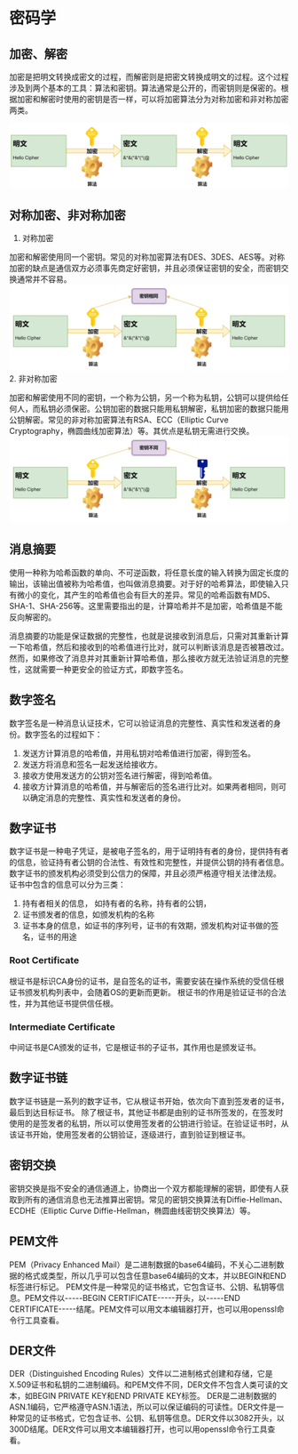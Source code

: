 # 密码学

## 加密、解密

加密是把明文转换成密文的过程，而解密则是把密文转换成明文的过程。这个过程涉及到两个基本的工具：算法和密钥。算法通常是公开的，而密钥则是保密的。根据加密和解密时使用的密钥是否一样，可以将加密算法分为对称加密和非对称加密两类。

![](./image/cipher.png)

## 对称加密、非对称加密

1. 对称加密

加密和解密使用同一个密钥。常见的对称加密算法有DES、3DES、AES等。对称加密的缺点是通信双方必须事先商定好密钥，并且必须保证密钥的安全，而密钥交换通常并不容易。
![](./image/symmetric_cipher.png)
2. 非对称加密

加密和解密使用不同的密钥，一个称为公钥，另一个称为私钥，公钥可以提供给任何人，而私钥必须保密。公钥加密的数据只能用私钥解密，私钥加密的数据只能用公钥解密。常见的非对称加密算法有RSA、ECC（Elliptic Curve Cryptography，椭圆曲线加密算法）等。其优点是私钥无需进行交换。
![](./image/asymmetric_cipher.png)


## 消息摘要
使用一种称为哈希函数的单向、不可逆函数，将任意长度的输入转换为固定长度的输出，该输出值被称为哈希值，也叫做消息摘要。对于好的哈希算法，即使输入只有微小的变化，其产生的哈希值也会有巨大的差异。常见的哈希函数有MD5、SHA-1、SHA-256等。这里需要指出的是，计算哈希并不是加密，哈希值是不能反向解密的。

消息摘要的功能是保证数据的完整性，也就是说接收到消息后，只需对其重新计算一下哈希值，然后和接收到的哈希值进行比对，就可以判断该消息是否被篡改过。
然而，如果修改了消息并对其重新计算哈希值，那么接收方就无法验证消息的完整性，这就需要一种更安全的验证方式，即数字签名。

## 数字签名

数字签名是一种消息认证技术，它可以验证消息的完整性、真实性和发送者的身份。数字签名的过程如下：

1. 发送方计算消息的哈希值，并用私钥对哈希值进行加密，得到签名。
2. 发送方将消息和签名一起发送给接收方。
3. 接收方使用发送方的公钥对签名进行解密，得到哈希值。
4. 接收方计算消息的哈希值，并与解密后的签名进行比对。如果两者相同，则可以确定消息的完整性、真实性和发送者的身份。

## 数字证书

数字证书是一种电子凭证，是被电子签名的，用于证明持有者的身份，提供持有者的信息，验证持有者公钥的合法性、有效性和完整性，并提供公钥的持有者信息。数字证书的颁发机构必须受到公信力的保障，并且必须严格遵守相关法律法规。
证书中包含的信息可以分为三类：
1. 持有者相关的信息， 如持有者的名称，持有者的公钥，
2. 证书颁发者的信息，如颁发机构的名称
3. 证书本身的信息，如证书的序列号，证书的有效期，颁发机构对证书做的签名，证书的用途

### Root Certificate
根证书是标识CA身份的证书，是自签名的证书，需要安装在操作系统的受信任根证书颁发机构列表中，会随着OS的更新而更新。
根证书的作用是验证证书的合法性，并为其他证书提供信任根。

### Intermediate Certificate
中间证书是CA颁发的证书，它是根证书的子证书，其作用也是颁发证书。

## 数字证书链
数字证书链是一系列的数字证书，它从根证书开始，依次向下直到签发者的证书，最后到达目标证书。
除了根证书，其他证书都是由别的证书所签发的，在签发时使用的是签发者的私钥，所以可以使用签发者的公钥进行验证。在验证证书时，从该证书开始，使用签发者的公钥验证，逐级进行，直到验证到根证书。

## 密钥交换

密钥交换是指不安全的通信通道上，协商出一个双方都能理解的密钥，即使有人获取到所有的通信消息也无法推算出密钥。常见的密钥交换算法有Diffie-Hellman、ECDHE（Elliptic Curve Diffie-Hellman，椭圆曲线密钥交换算法）等。

## PEM文件
PEM（Privacy Enhanced Mail）是二进制数据的base64编码，不关心二进制数据的格式或类型，所以几乎可以包含任意base64编码的文本，并以BEGIN和END标签进行标记。
PEM文件是一种常见的证书格式，它包含证书、公钥、私钥等信息。PEM文件以-----BEGIN CERTIFICATE-----开头，以-----END CERTIFICATE-----结尾。PEM文件可以用文本编辑器打开，也可以用openssl命令行工具查看。
## DER文件
DER（Distinguished Encoding Rules）文件以二进制格式创建和存储，它是X.509证书和私钥的二进制编码。和PEM文件不同，DER文件不包含人类可读的文本，如BEGIN PRIVATE KEY和END PRIVATE KEY标签。
DER是二进制数据的ASN.1编码，它严格遵守ASN.1语法，所以可以保证编码的可读性。DER文件是一种常见的证书格式，它包含证书、公钥、私钥等信息。DER文件以3082开头，以300D结尾。DER文件可以用文本编辑器打开，也可以用openssl命令行工具查看。